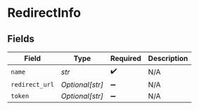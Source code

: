 # RedirectInfo


## Fields

| Field              | Type               | Required           | Description        |
| ------------------ | ------------------ | ------------------ | ------------------ |
| `name`             | *str*              | :heavy_check_mark: | N/A                |
| `redirect_url`     | *Optional[str]*    | :heavy_minus_sign: | N/A                |
| `token`            | *Optional[str]*    | :heavy_minus_sign: | N/A                |